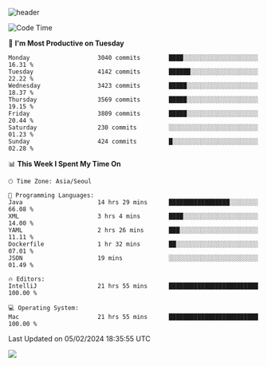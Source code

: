 ![header](https://capsule-render.vercel.app/api?type=Egg&color=timeAuto&height=300&section=header&text=PoPo&fontSize=90&animation=fadeIn)

  <!--START_SECTION:waka-->
![Code Time](http://img.shields.io/badge/Code%20Time-1%2C453%20hrs%2046%20mins-blue)

📅 **I'm Most Productive on Tuesday** 

```text
Monday                   3040 commits        ████░░░░░░░░░░░░░░░░░░░░░   16.31 % 
Tuesday                  4142 commits        ██████░░░░░░░░░░░░░░░░░░░   22.22 % 
Wednesday                3423 commits        █████░░░░░░░░░░░░░░░░░░░░   18.37 % 
Thursday                 3569 commits        █████░░░░░░░░░░░░░░░░░░░░   19.15 % 
Friday                   3809 commits        █████░░░░░░░░░░░░░░░░░░░░   20.44 % 
Saturday                 230 commits         ░░░░░░░░░░░░░░░░░░░░░░░░░   01.23 % 
Sunday                   424 commits         █░░░░░░░░░░░░░░░░░░░░░░░░   02.28 % 
```


📊 **This Week I Spent My Time On** 

```text
🕑︎ Time Zone: Asia/Seoul

💬 Programming Languages: 
Java                     14 hrs 29 mins      █████████████████░░░░░░░░   66.08 % 
XML                      3 hrs 4 mins        ████░░░░░░░░░░░░░░░░░░░░░   14.00 % 
YAML                     2 hrs 26 mins       ███░░░░░░░░░░░░░░░░░░░░░░   11.11 % 
Dockerfile               1 hr 32 mins        ██░░░░░░░░░░░░░░░░░░░░░░░   07.01 % 
JSON                     19 mins             ░░░░░░░░░░░░░░░░░░░░░░░░░   01.49 % 

🔥 Editors: 
IntelliJ                 21 hrs 55 mins      █████████████████████████   100.00 % 

💻 Operating System: 
Mac                      21 hrs 55 mins      █████████████████████████   100.00 % 
```


 Last Updated on 05/02/2024 18:35:55 UTC
<!--END_SECTION:waka-->



<img src="https://capsule-render.vercel.app/api?type=Egg&color=timeAuto&height=300&section=footer&text=PoPo&fontSize=90&animation=fadeIn&reversal=true" />

